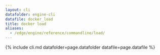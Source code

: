 ```yaml
---
layout: cli
datafolder: engine-cli
datafile: docker_load
title: docker load
aliases:
  - /edge/engine/reference/commandline/load/
---
```

<!--
This page is automatically generated from Docker's source code. If you want to
suggest a change to the text that appears here, open a ticket or pull request
in the source repository on GitHub:

https://github.com/docker/cli
-->
{% include cli.md datafolder=page.datafolder datafile=page.datafile %}
